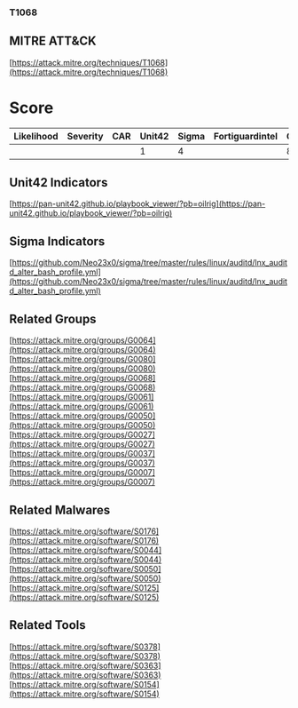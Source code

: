 
### T1068
## MITRE ATT&CK
[https://attack.mitre.org/techniques/T1068](https://attack.mitre.org/techniques/T1068)

# Score

| Likelihood | Severity | CAR | Unit42 | Sigma | Fortiguardintel | Groups | Malwares | Tools |
| ---------- | -------- | --- | ------ | ----- | --------------- | ---  | --- | --- |
 |   |   |   | 1 | 4 |   | 8 | 4 | 3 |



## Unit42 Indicators

[https://pan-unit42.github.io/playbook_viewer/?pb=oilrig](https://pan-unit42.github.io/playbook_viewer/?pb=oilrig)
[]()


## Sigma Indicators

[https://github.com/Neo23x0/sigma/tree/master/rules/linux/auditd/lnx_auditd_alter_bash_profile.yml](https://github.com/Neo23x0/sigma/tree/master/rules/linux/auditd/lnx_auditd_alter_bash_profile.yml)
[]()


## Related Groups

[https://attack.mitre.org/groups/G0064](https://attack.mitre.org/groups/G0064)
[https://attack.mitre.org/groups/G0080](https://attack.mitre.org/groups/G0080)
[https://attack.mitre.org/groups/G0068](https://attack.mitre.org/groups/G0068)
[https://attack.mitre.org/groups/G0061](https://attack.mitre.org/groups/G0061)
[https://attack.mitre.org/groups/G0050](https://attack.mitre.org/groups/G0050)
[https://attack.mitre.org/groups/G0027](https://attack.mitre.org/groups/G0027)
[https://attack.mitre.org/groups/G0037](https://attack.mitre.org/groups/G0037)
[https://attack.mitre.org/groups/G0007](https://attack.mitre.org/groups/G0007)
[]()


## Related Malwares

[https://attack.mitre.org/software/S0176](https://attack.mitre.org/software/S0176)
[https://attack.mitre.org/software/S0044](https://attack.mitre.org/software/S0044)
[https://attack.mitre.org/software/S0050](https://attack.mitre.org/software/S0050)
[https://attack.mitre.org/software/S0125](https://attack.mitre.org/software/S0125)
[]()


## Related Tools

[https://attack.mitre.org/software/S0378](https://attack.mitre.org/software/S0378)
[https://attack.mitre.org/software/S0363](https://attack.mitre.org/software/S0363)
[https://attack.mitre.org/software/S0154](https://attack.mitre.org/software/S0154)
[]()
